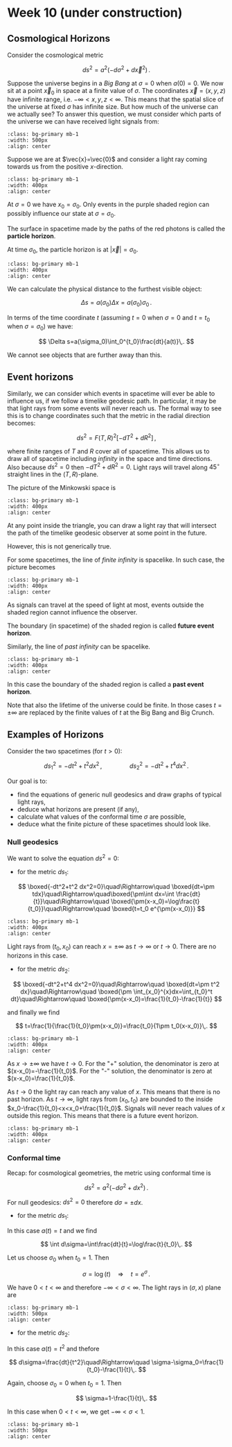 # Week 10 (under construction)

## Cosmological Horizons

Consider the cosmological metric

$$
ds^2=a^2(-d\sigma^2+d\vec{x}^2)\,.
$$

Suppose the universe begins in a *Big Bang* at $\sigma=0$ when $a(0)=0$. We now sit at a point $\vec{x}_0$ in space at a finite value of $\sigma$. The coordinates $\vec{x}=(x,y,z)$ have infinite range, i.e. $-\infty<x,y,z<\infty$. This means that the spatial slice of the universe at fixed $\sigma$ has infinite size. But how much of the universe can we actually see? To answer this question, we must consider which parts of the universe we can have received light signals from:

```{image} ../Week10_pictures/week10_picture1.png
:class: bg-primary mb-1
:width: 500px
:align: center
```

Suppose we are at $\vec{x}=\vec{0}$ and consider a light ray coming towards us from the positive $x$-direction.

```{image} ../Week10_pictures/week10_picture2.png
:class: bg-primary mb-1
:width: 400px
:align: center
```

At $\sigma=0$ we have $x_0=\sigma_0$. Only events in the purple shaded region can possibly influence our state at $\sigma=\sigma_0$.

The surface in spacetime made by the paths of the red photons is called the **particle horizon**.

At time $\sigma_0$, the particle horizon is at $|\vec{x}|=\sigma_0$.

```{image} ../Week10_pictures/week10_picture3.png
:class: bg-primary mb-1
:width: 400px
:align: center
```

We can calculate the physical distance to the furthest visible object:

$$
\Delta s=a(\sigma_0)\Delta x=a(\sigma_0)\sigma_0\,.
$$

In terms of the time coordinate $t$ (assuming $t=0$ when $\sigma=0$ and $t=t_0$ when $\sigma=\sigma_0$) we have:

$$
\Delta s=a(\sigma_0)\int_0^{t_0}\frac{dt}{a(t)}\,.
$$

We cannot see objects that are further away than this.

## Event horizons

Similarly, we can consider which events in spacetime will ever be able to influence us, if we follow a timelike geodesic path. In particular, it may be that light rays from some events will never reach us. The formal way to see this is to change coordinates such that the metric in the radial direction becomes:

$$
ds^2=F(T,R)^2\left[-dT^2+dR^2\right]\,,
$$

where finite ranges of $T$ and $R$ cover all of spacetime. This allows us to draw all of spacetime including *infinity* in the space and time directions. Also because $ds^2=0$ then $-dT^2+dR^2=0$. Light rays will travel along $45^\circ$ straight lines in the $(T,R)$-plane.

The picture of the Minkowski space is

```{image} ../Week10_pictures/week10_picture4.png
:class: bg-primary mb-1
:width: 400px
:align: center
```

At any point inside the triangle, you can draw a light ray that will intersect the path of the timelike geodesic observer at some point in the future.

However, this is not generically true.

For some spacetimes, the line of *finite infinity* is spacelike. In such case, the picture becomes

```{image} ../Week10_pictures/week10_picture5.png
:class: bg-primary mb-1
:width: 400px
:align: center
```

As signals can travel at the speed of light at most, events outside the shaded region cannot influence the observer.

The boundary (in spacetime) of the shaded region is called **future event horizon**.

Similarly, the line of *past infinity* can be spacelike.

```{image} ../Week10_pictures/week10_picture6.png
:class: bg-primary mb-1
:width: 400px
:align: center
```

In this case the boundary of the shaded region is called a **past event horizon**.

Note that also the lifetime of the universe could be finite. In those cases $t=\pm \infty$ are replaced by the finite values of $t$ at the Big Bang and Big Crunch.

## Examples of Horizons

Consider the two spacetimes (for $t>0$):

$$
ds^2_1=-dt^2+t^2 dx^2\,,\qquad\qquad ds_2^2=-dt^2+t^4 dx^2\,.
$$

Our goal is to:
- find the equations of generic null geodesics and draw graphs of typical light rays,
- deduce what horizons are present (if any),
- calculate what values of the conformal time $\sigma$ are possible,
- deduce what the finite picture of these spacetimes should look like.

### Null geodesics

We want to solve the equation $ds^2=0$:

- for the metric $ds_1$:

$$
\boxed{-dt^2+t^2 dx^2=0}\quad\Rightarrow\quad \boxed{dt=\pm tdx}\quad\Rightarrow\quad\boxed{\pm\int dx=\int \frac{dt}{t}}\quad\Rightarrow\quad \boxed{\pm(x-x_0)=\log\frac{t}{t_0}}\quad\Rightarrow\quad \boxed{t=t_0 e^{\pm(x-x_0)}}
$$

```{image} ../Week10_pictures/week10_picture7.png
:class: bg-primary mb-1
:width: 400px
:align: center
```

Light rays from $(t_0,x_0)$ can reach $x=\pm \infty$ as $t\to\infty$ or $t\to 0$. There are no horizons in this case.

- for the metric $ds_2$:

$$
\boxed{-dt^2+t^4 dx^2=0}\quad\Rightarrow\quad \boxed{dt=\pm t^2 dx}\quad\Rightarrow\quad \boxed{\pm \int_{x_0}^{x}dx=\int_{t_0}^t dt}\quad\Rightarrow\quad \boxed{\pm(x-x_0)=\frac{1}{t_0}-\frac{1}{t}}
$$

and finally we find

$$
t=\frac{1}{\frac{1}{t_0}\pm(x-x_0)}=\frac{t_0}{1\pm t_0(x-x_0)}\,.
$$

```{image} ../Week10_pictures/week10_picture8.png
:class: bg-primary mb-1
:width: 400px
:align: center
```

As $x\to\pm\infty$ we have $t\to 0$. For the "+" solution, the denominator is zero at $(x-x_0)=-\frac{1}{t_0}$. For the "-" solution, the denominator is zero at $(x-x_0)=\frac{1}{t_0}$.

As $t\to 0$ the light ray can reach any value of $x$. This means that there is no past horizon. As $t\to\infty$, light rays from $(x_0,t_0)$ are bounded to the inside $x_0-\frac{1}{t_0}<x<x_0+\frac{1}{t_0}$. Signals will never reach values of $x$ outside this region. This means that there is a future event horizon.

```{image} ../Week10_pictures/week10_picture9.png
:class: bg-primary mb-1
:width: 400px
:align: center
```

### Conformal time

Recap: for cosmological geometries, the metric using conformal time is

$$
ds^2=a^2(-d\sigma^2+dx^2)\,.
$$

For null geodesics: $ds^2=0$ therefore $d\sigma=\pm dx$.

- for the metric $ds_1$:

In this case $a(t)=t$ and we find

$$
\int d\sigma=\int\frac{dt}{t}=\log\frac{t}{t_0}\,.
$$

Let us choose $\sigma_0$ when $t_0=1$. Then

$$
\sigma=\log(t) \quad\Rightarrow\quad t=e^\sigma\,.
$$

We have $0<t<\infty$ and therefore $-\infty<\sigma<\infty$. The light rays in $(\sigma,x)$ plane are

```{image} ../Week10_pictures/week10_picture10.png
:class: bg-primary mb-1
:width: 500px
:align: center
```

- for the metric $ds_2$:

In this case $a(t)=t^2$ and thefore

$$
d\sigma=\frac{dt}{t^2}\quad\Rightarrow\quad \sigma-\sigma_0=\frac{1}{t_0}-\frac{1}{t}\,.
$$

Again, choose $\sigma_0=0$ when $t_0=1$. Then

$$
\sigma=1-\frac{1}{t}\,.
$$

In this case when $0<t<\infty$, we get $-\infty <\sigma<1$.

```{image} ../Week10_pictures/week10_picture11.png
:class: bg-primary mb-1
:width: 500px
:align: center
```
